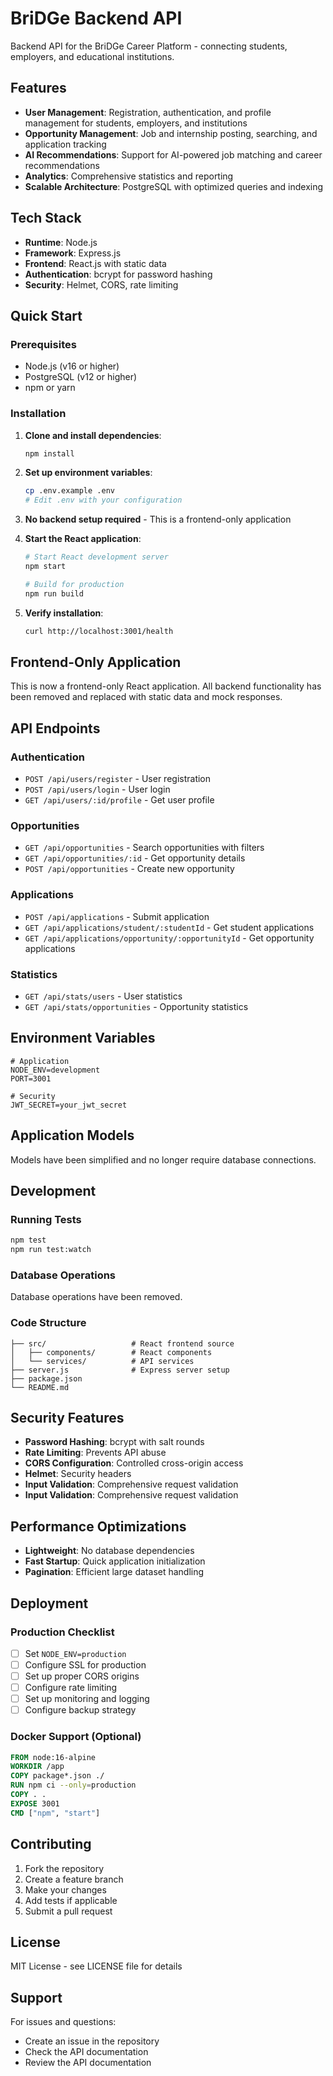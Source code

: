 # BriDGe Backend API

Backend API for the BriDGe Career Platform - connecting students, employers, and educational institutions.

## Features

- **User Management**: Registration, authentication, and profile management for students, employers, and institutions
- **Opportunity Management**: Job and internship posting, searching, and application tracking
- **AI Recommendations**: Support for AI-powered job matching and career recommendations
- **Analytics**: Comprehensive statistics and reporting
- **Scalable Architecture**: PostgreSQL with optimized queries and indexing

## Tech Stack

- **Runtime**: Node.js
- **Framework**: Express.js
- **Frontend**: React.js with static data
- **Authentication**: bcrypt for password hashing
- **Security**: Helmet, CORS, rate limiting

## Quick Start

### Prerequisites

- Node.js (v16 or higher)
- PostgreSQL (v12 or higher)
- npm or yarn

### Installation

1. **Clone and install dependencies**:
   ```bash
   npm install
   ```

2. **Set up environment variables**:
   ```bash
   cp .env.example .env
   # Edit .env with your configuration
   ```

3. **No backend setup required** - This is a frontend-only application

4. **Start the React application**:
   ```bash
   # Start React development server
   npm start
   
   # Build for production
   npm run build
   ```

5. **Verify installation**:
   ```bash
   curl http://localhost:3001/health
   ```

## Frontend-Only Application

This is now a frontend-only React application. All backend functionality has been removed and replaced with static data and mock responses.

## API Endpoints

### Authentication
- `POST /api/users/register` - User registration
- `POST /api/users/login` - User login
- `GET /api/users/:id/profile` - Get user profile

### Opportunities
- `GET /api/opportunities` - Search opportunities with filters
- `GET /api/opportunities/:id` - Get opportunity details
- `POST /api/opportunities` - Create new opportunity

### Applications
- `POST /api/applications` - Submit application
- `GET /api/applications/student/:studentId` - Get student applications
- `GET /api/applications/opportunity/:opportunityId` - Get opportunity applications

### Statistics
- `GET /api/stats/users` - User statistics
- `GET /api/stats/opportunities` - Opportunity statistics

## Environment Variables

```env
# Application
NODE_ENV=development
PORT=3001

# Security
JWT_SECRET=your_jwt_secret
```

## Application Models

Models have been simplified and no longer require database connections.

## Development

### Running Tests
```bash
npm test
npm run test:watch
```

### Database Operations
Database operations have been removed.

### Code Structure
```
├── src/                   # React frontend source
│   ├── components/        # React components
│   └── services/          # API services
├── server.js              # Express server setup
├── package.json
└── README.md
```

## Security Features

- **Password Hashing**: bcrypt with salt rounds
- **Rate Limiting**: Prevents API abuse
- **CORS Configuration**: Controlled cross-origin access
- **Helmet**: Security headers
- **Input Validation**: Comprehensive request validation
- **Input Validation**: Comprehensive request validation

## Performance Optimizations

- **Lightweight**: No database dependencies
- **Fast Startup**: Quick application initialization
- **Pagination**: Efficient large dataset handling

## Deployment

### Production Checklist
- [ ] Set `NODE_ENV=production`
- [ ] Configure SSL for production
- [ ] Set up proper CORS origins
- [ ] Configure rate limiting
- [ ] Set up monitoring and logging
- [ ] Configure backup strategy

### Docker Support (Optional)
```dockerfile
FROM node:16-alpine
WORKDIR /app
COPY package*.json ./
RUN npm ci --only=production
COPY . .
EXPOSE 3001
CMD ["npm", "start"]
```

## Contributing

1. Fork the repository
2. Create a feature branch
3. Make your changes
4. Add tests if applicable
5. Submit a pull request

## License

MIT License - see LICENSE file for details

## Support

For issues and questions:
- Create an issue in the repository
- Check the API documentation
- Review the API documentation